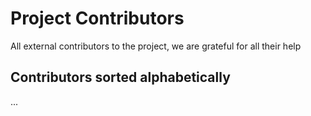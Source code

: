 # Project Contributors

All external contributors to the project, we are grateful for all their help

## Contributors sorted alphabetically

...
